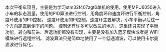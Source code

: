 本次平衡车项目，主要是为学习stm32f407zgt6单机的使用，使用MPU6050进入小车的状态测量，使用的PID算法进行控制，用角度环和速度环进行平衡控制，角度环使用的PD控制。
速度环使用的PI控制，速度环主要解决，小车平衡以后往一个方向跑直到倒下的问题。
控制还有许多可以改进的地方，这里还只实现了平衡功能，转向和前进、后退功能都没有实现，主要是没有加入蓝牙模块或者是 WiFi模块进行远程控制。
滤波算法只是简单地使用了一个低通滤波，可以使用卡尔曼滤波进行优化。
